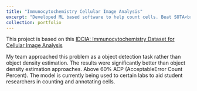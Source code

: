 ```yaml
---
title: "Immunocytochemistry Cellular Image Analysis"
excerpt: "Developed ML based software to help count cells. Beat SOTA<br/><img src='/images/cell.png'>"
collection: portfolio
---
```


This project is based on this [IDCIA: Immunocytochemistry Dataset for Cellular Image Analysis](https://arxiv.org/abs/2411.08992)

My team approached this problem as a object detection task rather than object density estimation. The results were significantly better than object density estimation approaches. Above 60% ACP (AcceptableError Count Percent). The model is currently being used to certain labs to aid student researchers in counting and annotating cells.
